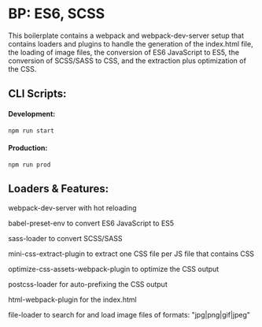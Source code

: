 # BP: ES6, SCSS
This boilerplate contains a webpack and webpack-dev-server setup that contains loaders and plugins to handle the generation of the index.html file, the loading of image files, the conversion of ES6 JavaScript to ES5, the conversion of SCSS/SASS to CSS, and the extraction plus optimization of the CSS.


## CLI Scripts:

#### Development: 
```
npm run start
```

#### Production: 
```
npm run prod
```


## Loaders & Features:

webpack-dev-server with hot reloading

babel-preset-env to convert ES6 JavaScript to ES5

sass-loader to convert SCSS/SASS

mini-css-extract-plugin to extract one CSS file per JS file that contains CSS 

optimize-css-assets-webpack-plugin to optimize the CSS output

postcss-loader for auto-prefixing the CSS output

html-webpack-plugin for the index.html

file-loader to search for and load image files of formats: "jpg|png|gif|jpeg"
